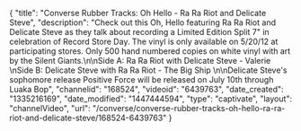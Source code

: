 {
    "title": "Converse Rubber Tracks: Oh Hello - Ra Ra Riot and Delicate Steve",
    "description": "Check out this Oh, Hello featuring Ra Ra Riot and Delicate Steve as they talk about recording a Limited Edition Split 7\" in celebration of Record Store Day. The vinyl is only available on 5\/20\/12 at participating stores. Only 500 hand numbered copies on white vinyl with art by the Silent Giants.\n\nSide A: Ra Ra Riot with Delicate Steve - Valerie \nSide B: Delicate Steve with Ra Ra Riot - The Big Ship \n\nDelicate Steve's sophomore release Positive Force will be released on July 10th through Luaka Bop",
    "channelid": "168524",
    "videoid": "6439763",
    "date_created": "1335216169",
    "date_modified": "1447444594",
    "type": "captivate",
    "layout": "channelVideo",
    "url": "\/converse\/converse-rubber-tracks-oh-hello-ra-ra-riot-and-delicate-steve\/168524-6439763"
}